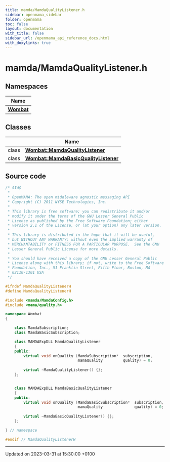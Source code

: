 ```yaml
---
title: mamda/MamdaQualityListener.h
sidebar: openmama_sidebar
folder: openmama
toc: false
layout: documentation
with_title: false
sidebar_url: /openmama_api_reference_docs.html
with_doxylinks: true
---
```


# mamda/MamdaQualityListener.h



## Namespaces

| Name           |
| -------------- |
| **[Wombat](namespaceWombat.html)**  |

## Classes

|                | Name           |
| -------------- | -------------- |
| class | **[Wombat::MamdaQualityListener](classWombat_1_1MamdaQualityListener.html)**  |
| class | **[Wombat::MamdaBasicQualityListener](classWombat_1_1MamdaBasicQualityListener.html)**  |




## Source code

```cpp
/* $Id$
 *
 * OpenMAMA: The open middleware agnostic messaging API
 * Copyright (C) 2011 NYSE Technologies, Inc.
 *
 * This library is free software; you can redistribute it and/or
 * modify it under the terms of the GNU Lesser General Public
 * License as published by the Free Software Foundation; either
 * version 2.1 of the License, or (at your option) any later version.
 *
 * This library is distributed in the hope that it will be useful,
 * but WITHOUT ANY WARRANTY; without even the implied warranty of
 * MERCHANTABILITY or FITNESS FOR A PARTICULAR PURPOSE.  See the GNU
 * Lesser General Public License for more details.
 *
 * You should have received a copy of the GNU Lesser General Public
 * License along with this library; if not, write to the Free Software
 * Foundation, Inc., 51 Franklin Street, Fifth Floor, Boston, MA
 * 02110-1301 USA
 */

#ifndef MamdaQualityListenerH
#define MamdaQualityListenerH

#include <mamda/MamdaConfig.h>
#include <mama/quality.h>

namespace Wombat
{

    class MamdaSubscription;
    class MamdaBasicSubscription;

    class MAMDAExpDLL MamdaQualityListener
    {
    public:
        virtual void onQuality (MamdaSubscription*  subscription,
                                mamaQuality         quality) = 0;
                                
        virtual ~MamdaQualityListener() {};                        
    };


    class MAMDAExpDLL MamdaBasicQualityListener
    {
    public:
        virtual void onQuality (MamdaBasicSubscription*  subscription,
                                mamaQuality              quality) = 0;
                                
        virtual ~MamdaBasicQualityListener() {};
    };

} // namespace

#endif // MamdaQualityListenerH
```


-------------------------------

Updated on 2023-03-31 at 15:30:00 +0100
